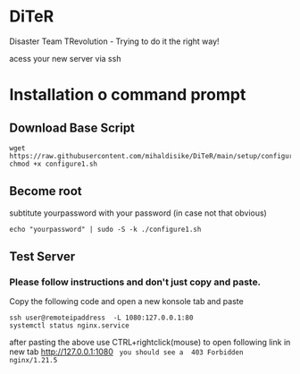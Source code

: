 # DiTeR
Disaster Team TRevolution - Trying to do it the right way!

acess your new server via ssh

# Installation o command prompt
## Download Base Script
```
wget https://raw.githubusercontent.com/mihaldisike/DiTeR/main/setup/configure1.sh
chmod +x configure1.sh
```
## Become root
subtitute yourpassword with your password (in case not that obvious)
```
echo "yourpassword" | sudo -S -k ./configure1.sh
```
## Test Server
### Please follow instructions and don't just copy and paste. 
Copy the following code and open a new konsole tab and paste

```
ssh user@remoteipaddress  -L 1080:127.0.0.1:80
systemctl status nginx.service 
```
after pasting the above use CTRL+rightclick(mouse) to open following link in new tab
http://127.0.0.1:1080
` 
you should see a 
403 Forbidden
nginx/1.21.5
`
